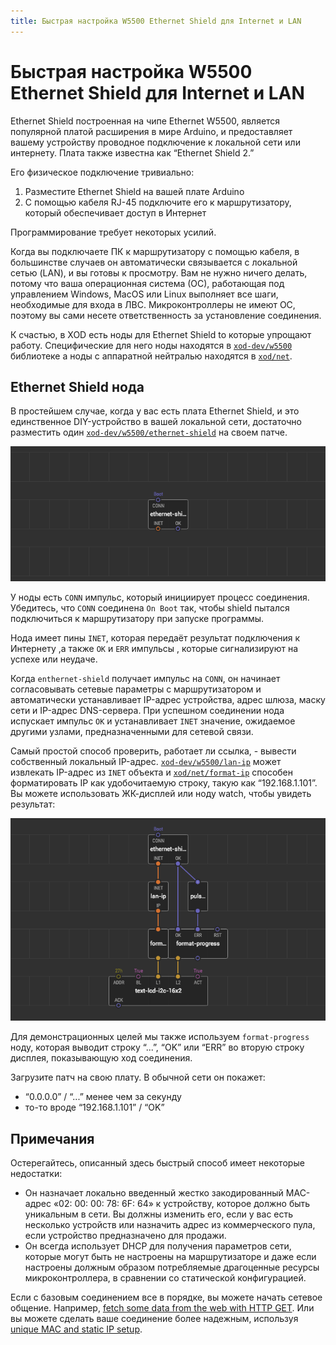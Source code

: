 ```yaml
---
title: Быстрая настройка W5500 Ethernet Shield для Internet и LAN
---
```


# Быстрая настройка W5500 Ethernet Shield для Internet и LAN

Ethernet Shield построенная на чипе Ethernet W5500, является популярной платой расширения в мире Arduino, и предоставляет вашему устройству проводное подключение к локальной сети или интернету. Плата также известна как “Ethernet Shield 2.”

Его физическое подключение тривиально:

1.  Разместите Ethernet Shield на вашей плате Arduino
2.  С помощью кабеля RJ-45 подключите его к маршрутизатору, который обеспечивает доступ в Интернет

Программирование требует некоторых усилий.

Когда вы подключаете ПК к маршрутизатору с помощью кабеля, в большинстве случаев он автоматически связывается с локальной сетью (LAN), и вы готовы к просмотру. Вам не нужно ничего делать, потому что ваша операционная система (ОС), работающая под управлением Windows, MacOS или Linux выполняет все шаги, необходимые для входа в ЛВС. Микроконтроллеры не имеют ОС, поэтому вы сами несете ответственность за установление соединения.

К счастью, в XOD есть ноды для Ethernet Shield to которые упрощают работу. Специфические для него ноды находятся в [`xod-dev/w5500`](https://xod.io/libs/xod-dev/w5500/) библиотеке а ноды с аппаратной нейтралью находятся в [`xod/net`](https://xod.io/libs/xod/net/).

## Ethernet Shield нода

В простейшем случае, когда у вас есть плата Ethernet Shield, и это единственное DIY-устройство в вашей локальной сети, достаточно разместить один [`xod-dev/w5500/ethernet-shield`](https://xod.io/libs/xod-dev/w5500/ethernet-shield/) на своем патче.

![Ehternet shield node](./ethernet-shield.patch.png)

У ноды есть `CONN` импульс, который инициирует процесс соединения. Убедитесь, что `CONN` соединена `On Boot` так, чтобы shield пытался подключиться к маршрутизатору при запуске программы.

Нода имеет пины `INET`, которая передаёт результат подключения к Интернету ,а также `OK` и `ERR` импульсы , которые сигнализируют на успехе или неудаче.

Когда `enthernet-shield` получает импульс на `CONN`, он начинает согласовывать сетевые параметры с маршрутизатором и автоматически устанавливает IP-адрес устройства, адрес шлюза, маску сети и IP-адрес DNS-сервера. При успешном соединении нода испускает импульс `OK` и устанавливает `INET` значение, ожидаемое другими узлами, предназначенными для сетевой связи.

Самый простой способ проверить, работает ли ссылка, - вывести собственный локальный IP-адрес. [`xod-dev/w5500/lan-ip`](https://xod.io/libs/xod-dev/w5500/lan-ip/) может извлекать IP-адрес из `INET` объекта и [`xod/net/format-ip`](https://xod.io/libs/xod/net/format-ip/) способен форматировать IP как удобочитаемую строку, такую как “192.168.1.101”. Вы можете использовать ЖК-дисплей или ноду watch, чтобы увидеть результат:

![LAN IP output](./lan-ip-output.patch.png)

Для демонстрационных целей мы также используем `format-progress` ноду, которая выводит строку “...”, “OK” или “ERR” во вторую строку дисплея, показывающую ход соединения.

Загрузите патч на свою плату. В обычной сети он покажет:

- “0.0.0.0” / “...” менее чем за секунду
- то-то вроде “192.168.1.101” / “OK”

## Примечания

Остерегайтесь, описанный здесь быстрый способ имеет некоторые недостатки:

- Он назначает локально введенный жестко закодированный MAC-адрес «02: 00: 00: 78: 6F: 64» к устройству, которое должно быть уникальным в сети. Вы должны изменить его, если у вас есть несколько устройств или назначить адрес из коммерческого пула, если устройство предназначено для продажи.
- Он всегда использует DHCP для получения параметров сети, которые могут быть не настроены на маршрутизаторе и даже если настроены должным образом потребляемые драгоценные ресурсы микроконтроллера, в сравнении со статической конфигурацией.

Если с базовым соединением все в порядке, вы можете начать сетевое общение. Например, [fetch some data from the web with HTTP GET](../http-get/). Или вы можете сделать ваше соединение более надежным, используя [unique MAC and static IP setup](../w5500-advanced/).
